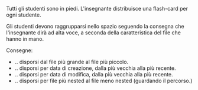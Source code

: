 Tutti gli studenti sono in piedi. L'insegnante distribuisce una flash-card per ogni studente.

Gli studenti devono raggrupparsi nello spazio seguendo la consegna che l'insegnante dirà ad alta voce, a seconda della caratteristica del file che hanno in mano.

Consegne:

* .. disporsi dal file più grande al file più piccolo.
* .. disporsi per data di creazione, dalla più vecchia alla più recente.
* .. disporsi per data di modifica, dalla più vecchia alla più recente.
* .. disporsi per file più nested al file meno nested (guardando il percorso.)
